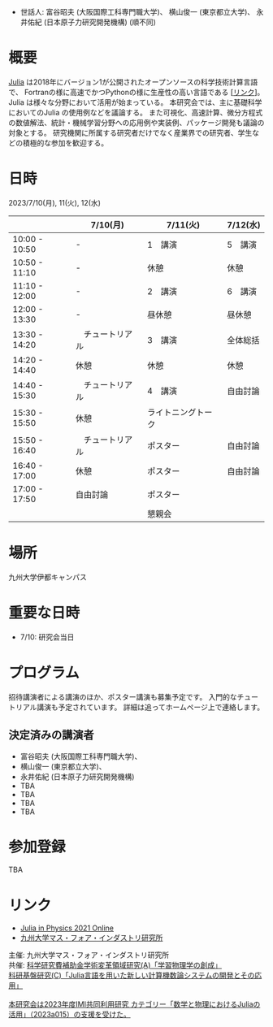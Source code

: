 
- 世話人: 
富谷昭夫 (大阪国際工科専門職大学)、
横山俊一 (東京都立大学)、
永井佑紀 (日本原子力研究開発機構) 
(順不同)

# 概要
[Julia](https://julialang.org/) は2018年にバージョン1が公開されたオープンソースの科学技術計算言語で、
Fortranの様に高速でかつPythonの様に生産性の高い言語である [[リンク](https://www.geidai.ac.jp/~marui/julialang/why_we_created_julia/index.html)]。
Julia は様々な分野において活用が始まっている。
本研究会では、主に基礎科学においてのJulia の使用例などを議論する。
また可視化、高速計算、微分方程式の数値解法、統計・機械学習分野への応用例や実装例、パッケージ開発も議論の対象とする。
研究機関に所属する研究者だけでなく産業界での研究者、学生などの積極的な参加を歓迎する。

# 日時
2023/7/10(月), 11(火), 12(水) 

|  | 7/10(月) | 7/11(火) | 7/12(水) |
| --- | --- | --- | --- |
| 10:00 - 10:50 | - | 1　講演 | 5　講演 |
| 10:50 - 11:10 | - | 休憩 | 休憩 |
| 11:10 - 12:00 | - | 2　講演 | 6　講演 |
| 12:00 - 13:30 | - | 昼休憩 | 昼休憩 |
| 13:30 - 14:20 | 　チュートリアル | 3　講演 | 全体総括 |
| 14:20 - 14:40 | 休憩 | 休憩 | 休憩 |
| 14:40 - 15:30 | 　チュートリアル | 4　講演 | 自由討論 |
| 15:30 - 15:50 | 休憩 | ライトニングトーク |  |
| 15:50 - 16:40 | 　チュートリアル | ポスター | 自由討論 |
| 16:40 - 17:00 | 休憩 | ポスター | 自由討論 |
| 17:00 - 17:50 | 自由討論 | ポスター |  |
|  |  | 懇親会 |  |


# 場所
九州大学伊都キャンパス

# 重要な日時

- 7/10: 研究会当日

# プログラム
招待講演者による講演のほか、ポスター講演も募集予定です。
入門的なチュートリアル講演も予定されています。
詳細は追ってホームページ上で連絡します。

## 決定済みの講演者
- 富谷昭夫 (大阪国際工科専門職大学)、
- 横山俊一 (東京都立大学)、
- 永井佑紀 (日本原子力研究開発機構) 
- TBA
- TBA
- TBA
- TBA

# 参加登録
TBA

# リンク
- [Julia in Physics 2021 Online](https://akio-tomiya.github.io/julia_in_physics/)
- [九州大学マス・フォア・インダストリ研究所](https://www.imi.kyushu-u.ac.jp/)


主催: 九州大学マス・フォア・インダストリ研究所 <br>
共催: [科学研究費補助金学術変革領域研究(A)「学習物理学の創成」](https://mlphys.scphys.kyoto-u.ac.jp/) <br>
<a href="https://kaken.nii.ac.jp/ja/grant/KAKENHI-PROJECT-20K03537/">科研基盤研究(C)「Julia言語を用いた新しい計算機数論システムの開発とその応用」</a><br>
<br>
[本研究会は2023年度IMI共同利用研究 カテゴリー「数学と物理におけるJuliaの活用」（2023a015）の支援を受けた。](https://joint1.imi.kyushu-u.ac.jp/research_chooses/view/2023a015)

